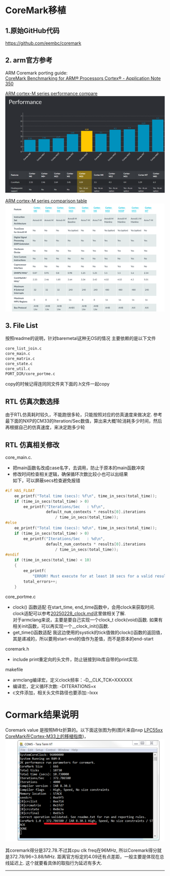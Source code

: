 # CoreMark移植
## 1.原始GitHub代码
https://github.com/eembc/coremark

## 2. arm官方参考
ARM Coremark porting guide:  
[CoreMark Benchmarking for ARM® Processors Cortex® - Application Note 350][1]


[ARM cortex-M series performance compare](https://developer.arm.com/compare-ip/#cortex-m-cpu-performance---scalar)
  ![part result](./picture_ref/arm%20coremakr%20compare.png)

[ARM cortex-M series comparison table](https://developer.arm.com/documentation/102787/0300/?lang=en)
  ![part of comparison table](./picture_ref/arm%20cortex-m%20compare%20table.png)

## 3. File List
按照readme的说明，针对baremetal这种无OS的情况
主要依赖的是以下文件
```
core_list_join.c
core_main.c
core_matrix.c
core_state.c
core_util.c
PORT_DIR/core_portme.c
```
copy的时候记得连同同文件夹下面的.h文件一起copy  

## RTL 仿真次数选择
由于RTL仿真耗时较久，不能跑很多轮，只能按照对应的仿真速度来做决定.
参考最下面的NXP的CM33的Iteration/Sec数值，算出来大概1轮消耗多少时间，然后再根据自己的仿真速度，来决定跑多少轮
## RTL 仿真相关修改
core_main.c.  
- 把main函数名改成case名字，去调用，防止于原本的main函数冲突
- 修改时间检查相关逻辑，确保循环次数比较小也可以出结果  
  如下，可以屏蔽secs检查避免报错
```C
#if HAS_FLOAT
    ee_printf("Total time (secs): %f\n", time_in_secs(total_time));
    if (time_in_secs(total_time) > 0)
        ee_printf("Iterations/Sec   : %f\n",
                  default_num_contexts * results[0].iterations
                      / time_in_secs(total_time));
#else
    ee_printf("Total time (secs): %d\n", time_in_secs(total_time));
    if (time_in_secs(total_time) > 0)
        ee_printf("Iterations/Sec   : %d\n",
                  default_num_contexts * results[0].iterations
                      / time_in_secs(total_time));
#endif
    if (time_in_secs(total_time) < 10)
    {
        ee_printf(
            "ERROR! Must execute for at least 10 secs for a valid result!\n");
        total_errors++;
    }
```

core_portme.c
- clock() 函数适配
  在start_time, end_time函数中，会用clock来获取时间.
  clock适配可以参考[20250228_clock.md](./20250228%20clock.md)这里做相关了解.  
  对于armclang来说，主要是要自己实现一个clock_t clock(void)函数. 如果有相关init函数，可以再实现一个__clock_init()函数.
- get_time()函数适配
  我这边使用的systick的tick值做的clock()函数的返回值，其是递减的，所以要用start-end的值作为差值，而不是原本的end-start

coremark.h
- include print重定向的头文件，防止链接到lib库自带的print实现. 
 
makefile
- armclang编译宏，定义clock频率：-D__CLK_TCK=XXXXXX
- 编译宏，定义循环次数: -DITERATIONS=x
- c文件添加，相关头文件路径也要添加:-Ixxx

# Cormark结果说明
Coremark value 是按照MHz折算的。以下面这张图为例(图片来自nxp [LPC55xx CoreMark在Cortex-M33上的移植指南][2])，
![NXP CM33 coremark](./picture_ref/coremark_nxp_cm33.png)

其coremark得分是372.78.不过其cpu clk freq在96MHz, 所以Coremark得分就是372.78/96=3.88/MHz. 距离官方标定的4.09还有点差距，一般主要是体现在总线延迟上. 这个就要看具体的取指行为延迟有多大.

----

<!-- Reference -->
[1]: <https://developer.arm.com/documentation/106383/a/?lang=en> (CoreMark Benchmarking for ARM® Processors Cortex® - Application Note 350)
[2]: <https://www.nxp.com/docs/zh/application-note/AN12284.pdf> (AN12284 LPC55xx CoreMark在Cortex-M33上的移植指南)